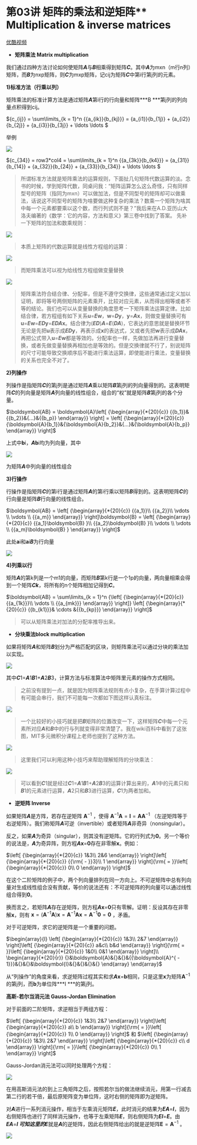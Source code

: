 # 第03讲 矩阵的乘法和逆矩阵** Multiplication & inverse matrices 

[优酷视频](https://v.youku.com/v_show/id_XNDA0MjQ1MTcy.html?spm=a2h0k.11417342.soresults.dselectbutton&s=46136e60aecd11e19013)

- **矩阵乘法 Matrix multiplication**

我们通过四种方法讨论如何使矩阵***A***与***B***相乘得到矩阵***C***。其中***A***为mxn（m行n列）矩阵，而***B***为nxp矩阵，则***C***为mxp矩阵，记cij为矩阵***C***中第i行第j列的元素。

**1)标准方法（行乘以列）**

矩阵乘法的标准计算方法是通过矩阵***A***第i行的行向量和矩阵***B ***第j列的列向量点积得到cij。

${c_{ij}} = \sum\limits_{k = 1}^n {{a_{ik}}{b_{kj}}}  = {a_{i1}}{b_{1j}} + {a_{i2}}{b_{2j}} + {a_{i3}}{b_{3j}} +  \ldots  \ldots $ 

举例

![](https://pic4.zhimg.com/v2-5b54ac3095ee9df2574d35d0b239c51f_b.jpg)

${c_{34}} = row3*col4 = \sum\limits_{k = 1}^n {{a_{3k}}{b_{k4}}}  = {a_{31}}{b_{14}} + {a_{32}}{b_{24}} + {a_{33}}{b_{34}} +  \ldots  \ldots $ 

> 所谓标准方法就是矩阵乘法的运算规则，下面扯几句矩阵代数运算的淡。念书的时候，学到矩阵代数，同桌问我：“矩阵运算怎么这么奇怪，只有同样型号的矩阵（指同为mxn）可以做加法，但是不同型号的矩阵却可以做乘法，话说这不同型号的矩阵为啥要做这种复杂的乘法？数乘一个矩阵为啥其中每一个元素都要乘以这个数，而行列式则不是？”我后来在A.D.亚历山大洛夫编著的《数学：它的内容，方法和意义》第三卷中找到了答案。
> 先补一下矩阵的加法和数乘规则：

![](https://pic2.zhimg.com/v2-7280c38ea402861970808e633a0ffbf9_b.jpg)

> 本质上矩阵的代数运算就是线性方程组的运算：

![](https://pic1.zhimg.com/v2-effbeb09bd84814cef315618ecdb513c_b.jpg)

> 而矩阵乘法可以视为给线性方程组做变量替换

![](https://pic1.zhimg.com/v2-64bf4f7a2a50badeea9f6fd6b2b7aa84_b.jpg)

> 矩阵乘法符合结合律、分配率，但是不遵守交换律，这些通常通过定义加以证明，即将等号两侧矩阵的元素乘开，比较对应元素，从而得出相等或者不等的结论。我们也可以从变量替换的角度思考一下矩阵乘法运算定律。比如结合律，若方程组有如下关系**u**=***E*w**，**w**=***D*y**，**y**=***A*x**，则做变量替换可有**u**=***E*w**=***ED*y**=***EDA*x**。结合律为(***ED***)***A***=***E***(***DA***)，它表达的意思就是替换环节无论是先把**u**表示成***ED*y**，再表示成**x**的表达式，又或者先把**w**表示成***DA*x**，再把公式带入**u**=***E*w**都是等效的。分配率也一样，先做加法再进行变量替换，或者先做变量替换再相加也是等效的。但是交换律就不行了，别说矩阵的尺寸可能导致交换顺序后不能进行乘法运算，即使能进行乘法，变量替换的关系也完全不对了。

**2)列操作**

列操作是指矩阵***C***的第j列是通过矩阵***A***乘以矩阵***B***第j列的列向量得到的。这表明矩阵***C***的列向量是矩阵***A***列向量的线性组合，组合的“权”就是矩阵***B***第j列的各个分量。

$\boldsymbol{AB} = \boldsymbol{A}\left[ {\begin{array}{*{20}{c}} {{b_1}}&{{b_2}}&{...}&{{b_p}} \end{array}} \right] = \left[ {\begin{array}{*{20}{c}} {\boldsymbol{A}{b_1}}&{\boldsymbol{A}{b_2}}&{...}&{\boldsymbol{A}{b_p}} \end{array}} \right]$ 

上式中**b**i，***A*b**i均为列向量，其中

![](https://pic4.zhimg.com/v2-bb3f57a3c1b2104ab5ba90dc97261e53_b.jpg)

为矩阵***A***中列向量的线性组合

**3)行操作**

行操作是指矩阵***C***的第i行是通过矩阵***A***的第i行乘以矩阵***B***得到的。这表明矩阵***C***的行向量是矩阵***B***行向量的线性组合。

$\boldsymbol{AB} = \left[ {\begin{array}{*{20}{c}} {{a_1}}\\ {{a_2}}\\  \vdots \\  \vdots \\ {{a_m}} \end{array}} \right]\boldsymbol{B} = \left[ {\begin{array}{*{20}{c}} {{a_1}\boldsymbol{B} }\\ {{a_2}\boldsymbol{B} }\\  \vdots \\  \vdots \\ {{a_m}\boldsymbol{B} } \end{array}} \right]$ 

此处**a**i和**a**i***B***为行向量

![](https://pic1.zhimg.com/v2-3abfb6d65e47b16cf3cc798d4d9687ac_b.jpg)

**4)列乘以行**

矩阵***A***的第k列是一个m1的向量，而矩阵***B***第k行是一个1p的向量，两向量相乘会得到一个矩阵***Ck***，将所有的n个矩阵相加记得到***C***。

$\boldsymbol{AB} = \sum\limits_{k = 1}^n {\left[ {\begin{array}{*{20}{c}} {{a_{1k}}}\\  \vdots \\ {{a_{mk}}} \end{array}} \right]} \left[ {\begin{array}{*{20}{c}} {{b_{k1}}}& \cdots &{{b_{kp}}} \end{array}} \right]$ 

> 可以从矩阵乘法对加法的分配率推导出来。

- **分块乘法block multiplication**

如果将矩阵***A***和矩阵***B***划分为严格匹配的区块，则矩阵乘法可以通过分块的乘法加以实现。

![](https://pic2.zhimg.com/v2-2cbfa5fbc9499e554866bcae08c29659_b.jpg)

其中***C***1=***A***1***B***1+***A***2***B***3，计算方法与标准算法中矩阵里元素的操作方式相同。

> 之前没有提到一点，就是因为矩阵乘法规则有点小复杂，在手算计算过程中有可能会串行，我们不可能每一次都如下图这样认真标注。

![](https://pic2.zhimg.com/v2-07b2df7a3abc39272bb8a1244fc8851d_b.jpg)

> 一个比较好的小技巧就是把***B***矩阵的位置改变一下，这样矩阵***C***中每一个元素所对应***A***和***B***中的行与列就变得非常清楚了。我在wiki百科中看到了这张图，MIT多元微积分课程上老师也提到了这种方法。

![](https://pic2.zhimg.com/v2-37f677bcfb6ec22250541abfcf7be1ed_b.jpg)

> 这里我们可以利用这种小技巧来帮助理解矩阵的分块乘法：

![](https://pic3.zhimg.com/v2-f41118cd00bf33445b7f9c2734c4275e_b.jpg)

> 可以看到***C***1就是经过***C***1=***A***1***B***1+***A***2***B***3的运算计算出来的，***A***1中的元素只和***B***1的元素进行运算，***A***2只和***B***3进行运算，***C***1为两者加和。

- **逆矩阵 Inverse**

如果矩阵***A***是方阵，若存在逆矩阵 ${\boldsymbol{A}^{ - 1}}$ ，使得 ${\boldsymbol{A}^{ - 1}}\boldsymbol{A} = \boldsymbol{I} =\boldsymbol{A}{\boldsymbol{A}^{ - 1}}$ （左逆矩阵等于右逆矩阵）。我们称矩阵***A***可逆（invertible）或者矩阵***A***非奇异（nonsingular）。

反之，如果***A***为奇异（singular），则其没有逆矩阵。它的行列式为**0**。另一个等价的说法是，***A***为奇异阵，则方程***A*x**=**0**存在非零解**x**。例如：

$\left[ {\begin{array}{*{20}{c}} 1&3\\ 2&6 \end{array}} \right]\left[ {\begin{array}{*{20}{c}} {{\rm{ - }}3}\\ 1 \end{array}} \right]{\rm{ = }}\left[ {\begin{array}{*{20}{c}} 0\\ 0 \end{array}} \right]$ 

在这个二阶矩阵的例子中，两个列向量排列在同一方向上。不可逆矩阵中总有列向量对生成线性组合没有贡献，等价的说法还有：不可逆矩阵的列向量可以通过线性组合得到**0**。

换而言之，若矩阵***A***存在逆矩阵，则方程***A*x**=**0**只有零解。证明：反设其存在非零解**x**，则有 $\boldsymbol{x}= ({\boldsymbol{A}^{ - 1}}\boldsymbol{A})\boldsymbol{x} = {\boldsymbol{A}^{ - 1}}\boldsymbol{A}\boldsymbol{x} = {\boldsymbol{A}^{ - 1}}\boldsymbol{0} = \boldsymbol{0}$ ，矛盾。

对于可逆矩阵，求它的逆矩阵是一个重要的问题。

$\begin{array}{l} \left[ {\begin{array}{*{20}{c}} 1&3\\ 2&7 \end{array}} \right]\left[ {\begin{array}{*{20}{c}} a&c\\ b&d \end{array}} \right]{\rm{ = }}\left[ {\begin{array}{*{20}{c}} 1&0\\ 0&1 \end{array}} \right]\\ \begin{array}{*{20}{r}} {}&\boldsymbol{A}&{}&{}&{{\boldsymbol{A}^{ - 1}}}&{}&{}&\boldsymbol{I}&{}&{}&{}&{} \end{array} \end{array}$ 

从“列操作”的角度来看，求逆矩阵过程其实和求***A*x**=**b**相同，只是这里**x**为矩阵${\boldsymbol{A}^{ - 1}}$ 的第j列，而**b**为单位阵***I ***的第j列。

**高斯-若尔当消元法 Gauss-Jordan Elimination**

对于前面的二阶矩阵，求逆相当于两组方程：

$\left[ {\begin{array}{*{20}{c}} 1&3\\ 2&7 \end{array}} \right]\left[ {\begin{array}{*{20}{c}} a\\ b \end{array}} \right]{\rm{ = }}\left[ {\begin{array}{*{20}{c}} 1\\ 0 \end{array}} \right]$ 和 $\left[ {\begin{array}{*{20}{c}} 1&3\\ 2&7 \end{array}} \right]\left[ {\begin{array}{*{20}{c}} c\\ d \end{array}} \right]{\rm{ = }}\left[ {\begin{array}{*{20}{c}} 0\\ 1 \end{array}} \right]$ 

Gauss-Jordan消元法可以同时处理两个方程：

![](https://pic1.zhimg.com/v2-6a4e74f23d7e17bb2bdcb33baee6745c_b.jpg)

在用高斯消元法的到上三角矩阵之后，按照若尔当的做法继续消元，用第一行减去第二行的若干倍，最后原矩阵变为单位阵，这时右侧的矩阵即为逆矩阵。

对***A***进行一系列消元操作，相当于左乘消元矩阵***E***，此时消元的结果为***EA***=***I***，因为右侧矩阵也进行了同样消元操作，也等于左乘矩阵***E***，则右侧矩阵为***EI***=***E***。由***EA***=***I ***可知这里的***E***就是***A***的逆矩阵，因此右侧矩阵给出的就是逆矩阵${\boldsymbol{E}=\boldsymbol{A}^{ - 1}}$ 。

![](https://pic4.zhimg.com/v2-826083064defbfed5a57867715a62c43_b.jpg)
